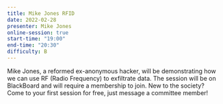 ```yaml
---
title: Mike Jones RFID
date: 2022-02-28
presenter: Mike Jones
online-session: true
start-time: "19:00"
end-time: "20:30"
difficulty: B
---
```


Mike Jones, a reformed ex-anonymous hacker, will be demonstrating how we can use RF (Radio Frequency) to exfiltrate data. The session will be on BlackBoard and will require a membership to join. New to the society? Come to your first session for free, just message a committee member!